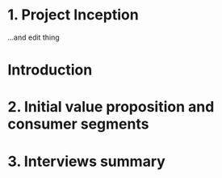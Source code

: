 # 1. Project Inception 
...and edit thing 

# Introduction

# 2. Initial value proposition and consumer segments

# 3. Interviews summary
